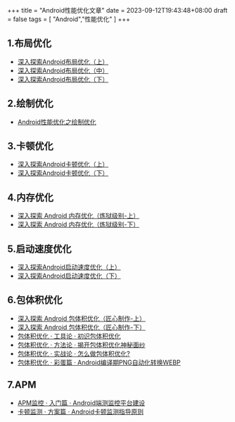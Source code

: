 +++
title = "Android性能优化文章"
date = 2023-09-12T19:43:48+08:00
draft = false
tags = [
    "Android","性能优化"
]
+++

<!-- +++
author = "Hugo Authors"
authorlink = "https://gohugo.io"
title = "Markdown Syntax Guide"
date = "2019-03-11"
description = "Sample article showcasing basic Markdown syntax and formatting for HTML elements."
tags = [
    "markdown",
    "css",
    "html",
    "themes",
]
categories = [
    "themes",
    "syntax",
]
nofeed = true
math = true
notaxonomy = false
commentable = true
hidden = false
norobots = true
nodate = false
images = ["/img/example.jpg"]
imagetext = "An example text for an image you could add!"
hidemeta = false
+++ -->

## 1.布局优化
- [深入探索Android布局优化（上）](https://juejin.cn/post/6844904047355363341)
- [深入探索Android布局优化（中）](https://juejin.cn/post/6870445845834104846)
- [深入探索Android布局优化（下）](https://juejin.cn/post/6844904048068395015)
## 2.绘制优化
- [Android性能优化之绘制优化](https://juejin.cn/post/6844904080989487118#heading-47)
## 3.卡顿优化
- [深入探索Android卡顿优化（上）](https://juejin.cn/post/6844904062610046990)
- [深入探索Android卡顿优化（下）](https://juejin.cn/post/6844904066259091469)
## 4.内存优化
- [深入探索 Android 内存优化（炼狱级别-上）](https://juejin.cn/post/6844904099998089230)
- [深入探索 Android 内存优化（炼狱级别-下）](https://juejin.cn/post/6872919545728729095)
## 5.启动速度优化
- [深入探索Android启动速度优化（上）](https://juejin.cn/post/6844904093786308622)
- [深入探索Android启动速度优化（下）](https://juejin.cn/post/6844904093786308622)
## 6.包体积优化
- [深入探索 Android 包体积优化（匠心制作-上）](https://juejin.cn/post/7176622003888226362#heading-33)
- [深入探索 Android 包体积优化（匠心制作-下）](https://juejin.cn/post/6872920643797680136)
- [包体积优化 · 工具论 · 初识包体积优化](https://juejin.cn/post/7176622003888226362#heading-33)
- [包体积优化 · 方法论 · 揭开包体积优化神秘面纱](https://juejin.cn/post/7177195746272215098)
- [包体积优化 · 实战论 · 怎么做包体积优化?](https://juejin.cn/post/7179230851853451323)
- [包体积优化 · 彩蛋篇 · Android编译期PNG自动化转换WEBP](https://juejin.cn/post/6897894068068876295)
## 7.APM
- [APM监控 · 入门篇 · Android端测监控平台建设](https://juejin.cn/post/6844904163600498701)
- [卡顿监测 · 方案篇 · Android卡顿监测指导原则](https://juejin.cn/post/7214635327407308859)
